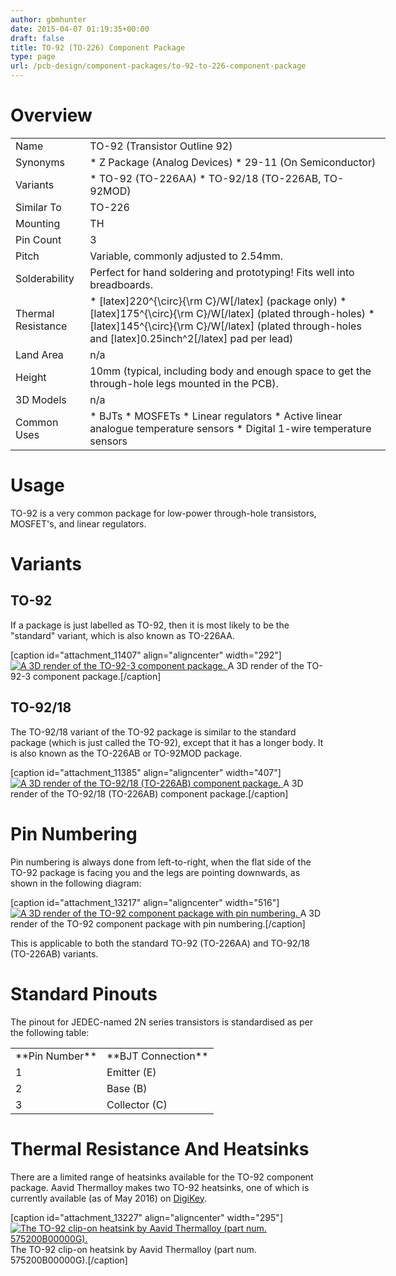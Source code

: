 ```yaml
---
author: gbmhunter
date: 2015-04-07 01:19:35+00:00
draft: false
title: TO-92 (TO-226) Component Package
type: page
url: /pcb-design/component-packages/to-92-to-226-component-package
---
```


# Overview

<table style="width: 600px;" ><tbody ><tr >
<td >Name
</td>
<td >TO-92 (Transistor Outline 92)
</td></tr><tr >
<td >Synonyms
</td>
<td >  * Z Package (Analog Devices)  * 29-11 (On Semiconductor)
</td></tr><tr >
<td >Variants
</td>
<td >  * TO-92 (TO-226AA)  * TO-92/18 (TO-226AB, TO-92MOD)
</td></tr><tr >
<td >Similar To
</td>
<td >TO-226
</td></tr><tr >
<td >Mounting
</td>
<td >TH
</td></tr><tr >
<td >Pin Count
</td>
<td >3
</td></tr><tr >
<td >Pitch
</td>
<td >Variable, commonly adjusted to 2.54mm.
</td></tr><tr >
<td >Solderability
</td>
<td >Perfect for hand soldering and prototyping! Fits well into breadboards.
</td></tr><tr >
<td >Thermal Resistance
</td>
<td >  * [latex]220^{\circ}{\rm C}/W[/latex] (package only)  * [latex]175^{\circ}{\rm C}/W[/latex] (plated through-holes)  * [latex]145^{\circ}{\rm C}/W[/latex] (plated through-holes and [latex]0.25inch^2[/latex] pad per lead)
</td></tr><tr >
<td >Land Area
</td>
<td >n/a
</td></tr><tr >
<td >Height
</td>
<td >10mm (typical, including body and enough space to get the through-hole legs mounted in the PCB).
</td></tr><tr >
<td >3D Models
</td>
<td >n/a
</td></tr><tr >
<td >Common Uses
</td>
<td >  * BJTs  * MOSFETs  * Linear regulators  * Active linear analogue temperature sensors  * Digital 1-wire temperature sensors
</td></tr></tbody></table>

# Usage

TO-92 is a very common package for low-power through-hole transistors, MOSFET's, and linear regulators.

# Variants

## TO-92

If a package is just labelled as TO-92, then it is most likely to be the "standard" variant, which is also known as TO-226AA.

[caption id="attachment_11407" align="aligncenter" width="292"][![A 3D render of the TO-92-3 component package.](/images/2015/04/to-92-3-component-package-3d-render.jpg)
](/images/2015/04/to-92-3-component-package-3d-render.jpg) A 3D render of the TO-92-3 component package.[/caption]

## TO-92/18

The TO-92/18 variant of the TO-92 package is similar to the standard package (which is just called the TO-92), except that it has a longer body. It is also known as the TO-226AB or TO-92MOD package.

[caption id="attachment_11385" align="aligncenter" width="407"][![A 3D render of the TO-92/18 (TO-226AB) component package.](/images/2015/04/to-226-component-package-3d-render.jpg)
](/images/2015/04/to-226-component-package-3d-render.jpg) A 3D render of the TO-92/18 (TO-226AB) component package.[/caption]

# Pin Numbering

Pin numbering is always done from left-to-right, when the flat side of the TO-92 package is facing you and the legs are pointing downwards, as shown in the following diagram:

[caption id="attachment_13217" align="aligncenter" width="516"][![A 3D render of the TO-92 component package with pin numbering.](/images/2015/04/package-to-92-3d-render-with-pin-numbering-v2.png)
](/images/2015/04/package-to-92-3d-render-with-pin-numbering-v2.png) A 3D render of the TO-92 component package with pin numbering.[/caption]

This is applicable to both the standard TO-92 (TO-226AA) and TO-92/18 (TO-226AB) variants.

# Standard Pinouts

The pinout for JEDEC-named 2N series transistors is standardised as per the following table:

<table ><tbody ><tr >
<td >**Pin Number**
</td>
<td >**BJT Connection**
</td></tr><tr >
<td >1
</td>
<td >Emitter (E)
</td></tr><tr >
<td >2
</td>
<td >Base (B)
</td></tr><tr >
<td >3
</td>
<td >Collector (C)
</td></tr></tbody></table>

# Thermal Resistance And Heatsinks

There are a limited range of heatsinks available for the TO-92 component package. Aavid Thermalloy makes two TO-92 heatsinks, one of which is currently available (as of May 2016) on [DigiKey](http://www.digikey.com/product-detail/en/575200B00000G/HS251-ND/269309).

[caption id="attachment_13227" align="aligncenter" width="295"][![The TO-92 clip-on heatsink by Aavid Thermalloy (part num. 575200B00000G).](/images/2015/04/to-92-clip-on-heatsink-aavid-thermalloy-575200B00000G.png)
](/images/2015/04/to-92-clip-on-heatsink-aavid-thermalloy-575200B00000G.png) The TO-92 clip-on heatsink by Aavid Thermalloy (part num. 575200B00000G).[/caption]

